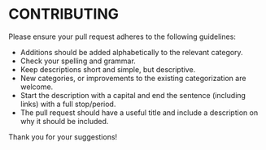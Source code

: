 # CONTRIBUTING

Please ensure your pull request adheres to the following guidelines:

- Additions should be added alphabetically to the relevant category.
- Check your spelling and grammar.
- Keep descriptions short and simple, but descriptive.
- New categories, or improvements to the existing categorization are welcome.
- Start the description with a capital and end the sentence (including links) with a full stop/period.
- The pull request should have a useful title and include a description on why it should be included.

Thank you for your suggestions!
